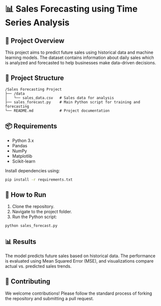 
# 📊 Sales Forecasting using Time Series Analysis

## 📌 Project Overview
This project aims to predict future sales using historical data and machine learning models. The dataset contains information about daily sales which is analyzed and forecasted to help businesses make data-driven decisions.

## 📂 Project Structure
```
/Sales Forecasting Project
├── /data
│   └── sales_data.csv   # Sales data for analysis
├── sales_forecast.py    # Main Python script for training and forecasting
└── README.md            # Project documentation
```

## 📦 Requirements
- Python 3.x
- Pandas
- NumPy
- Matplotlib
- Scikit-learn

Install dependencies using:
```bash
pip install -r requirements.txt
```

## 🚀 How to Run
1. Clone the repository.
2. Navigate to the project folder.
3. Run the Python script:
```bash
python sales_forecast.py
```

## 📊 Results
The model predicts future sales based on historical data. The performance is evaluated using Mean Squared Error (MSE), and visualizations compare actual vs. predicted sales trends.

## 🤝 Contributing
We welcome contributions! Please follow the standard process of forking the repository and submitting a pull request.
